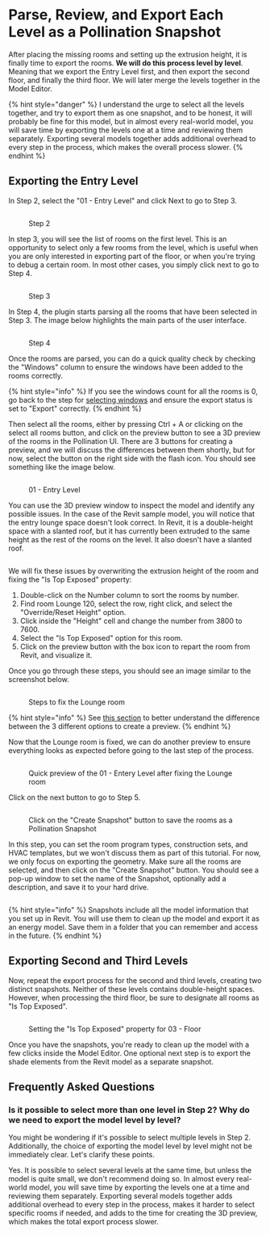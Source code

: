 # Parse, Review, and Export Each Level as a Pollination Snapshot

After placing the missing rooms and setting up the extrusion height, it is finally time to export the rooms. **We will do this process level by level**. Meaning that we export the Entry Level first, and then export the second floor, and finally the third floor. We will later merge the levels together in the Model Editor.

{% hint style="danger" %}
I understand the urge to select all the levels together, and try to export them as one snapshot, and to be honest, it will probably be fine for this model, but in almost every real-world model, you will save time by exporting the levels one at a time and reviewing them separately. Exporting several models together adds additional overhead to every step in the process, which makes the overall process slower.
{% endhint %}

## Exporting the Entry Level

In Step 2, select the "01 - Entry Level" and click Next to go to Step 3.

<figure><img src="../../../.gitbook/assets/image (63) (1).png" alt=""><figcaption><p>Step 2</p></figcaption></figure>

In step 3, you will see the list of rooms on the first level. This is an opportunity to select only a few rooms from the level, which is useful when you are only interested in exporting part of the floor, or when you're trying to debug a certain room. In most other cases, you simply click next to go to Step 4.

<figure><img src="../../../.gitbook/assets/image (64) (1).png" alt=""><figcaption><p>Step 3</p></figcaption></figure>

In Step 4, the plugin starts parsing all the rooms that have been selected in Step 3. The image below highlights the main parts of the user interface.

<figure><img src="../../../.gitbook/assets/image (66) (1).png" alt=""><figcaption><p>Step 4</p></figcaption></figure>

Once the rooms are parsed, you can do a quick quality check by checking the "Windows" column to ensure the windows have been added to the rooms correctly.

{% hint style="info" %}
If you see the windows count for all the rooms is 0, go back to the step for [selecting windows](../selecting-doors-and-windows-families/selecting-window-family-types.md) and ensure the export status is set to "Export" correctly.
{% endhint %}

Then select all the rooms, either by pressing Ctrl + A or clicking on the select all rooms button, and click on the preview button to see a 3D preview of the rooms in the Pollination UI. There are 3 buttons for creating a preview, and we will discuss the differences between them shortly, but for now, select the button on the right side with the flash icon. You should see something like the image below.

<figure><img src="../../../.gitbook/assets/image (65) (1).png" alt=""><figcaption><p>01 - Entry Level</p></figcaption></figure>

You can use the 3D preview window to inspect the model and identify any possible issues. In the case of the Revit sample model, you will notice that the entry lounge space doesn't look correct. In Revit, it is a double-height space with a slanted roof, but it has currently been extruded to the same height as the rest of the rooms on the level. It also doesn't have a slanted roof.

<figure><img src="../../../.gitbook/assets/image (57) (1).png" alt=""><figcaption></figcaption></figure>

We will fix these issues by overwriting the extrusion height of the room and fixing the "Is Top Exposed" property:

1. Double-click on the Number column to sort the rooms by number.
2. Find room Lounge 120, select the row, right click, and select the "Override/Reset Height" option.
3. Click inside the "Height" cell and change the number from 3800 to 7600.
4. Select the "Is Top Exposed" option for this room.
5. Click on the preview button with the box icon to repart the room from Revit, and visualize it.

Once you go through these steps, you should see an image similar to the screenshot below.

<figure><img src="../../../.gitbook/assets/image (58) (1).png" alt=""><figcaption><p>Steps to fix the Lounge room</p></figcaption></figure>

{% hint style="info" %}
See [this section](for-those-who-want-to-know-more.md#understanding-the-3-preview-options) to better understand the difference between the 3 different options to create a preview.
{% endhint %}

Now that the Lounge room is fixed, we can do another preview to ensure everything looks as expected before going to the last step of the process.

<figure><img src="../../../.gitbook/assets/image (59) (1).png" alt=""><figcaption><p>Quick preview of the 01 - Entery Level after fixing the Lounge room</p></figcaption></figure>

Click on the next button to go to Step 5.

<figure><img src="../../../.gitbook/assets/image (60) (1).png" alt=""><figcaption><p>Click on the "Create Snapshot" button to save the rooms as a Pollination Snapshot</p></figcaption></figure>

In this step, you can set the room program types, construction sets, and HVAC templates, but we won't discuss them as part of this tutorial. For now, we only focus on exporting the geometry. Make sure all the rooms are selected, and then click on the "Create Snapshot" button. You should see a pop-up window to set the name of the Snapshot, optionally add a description, and save it to your hard drive.

<figure><img src="../../../.gitbook/assets/image (61) (1).png" alt=""><figcaption></figcaption></figure>

{% hint style="info" %}
Snapshots include all the model information that you set up in Revit. You will use them to clean up the model and export it as an energy model. Save them in a folder that you can remember and access in the future.
{% endhint %}

## Exporting Second and Third Levels

Now, repeat the export process for the second and third levels, creating two distinct snapshots. Neither of these levels contains double-height spaces. However, when processing the third floor, be sure to designate all rooms as "Is Top Exposed".

<figure><img src="../../../.gitbook/assets/image (62) (1).png" alt=""><figcaption><p>Setting the "Is Top Exposed" property for 03 - Floor</p></figcaption></figure>

Once you have the snapshots, you're ready to clean up the model with a few clicks inside the Model Editor. One optional next step is to export the shade elements from the Revit model as a separate snapshot.

## Frequently Asked Questions

### Is it possible to select more than one level in Step 2? Why do we need to export the model level by level?

You might be wondering if it's possible to select multiple levels in Step 2. Additionally, the choice of exporting the model level by level might not be immediately clear. Let's clarify these points.

Yes. It is possible to select several levels at the same time, but unless the model is quite small, we don't recommend doing so. In almost every real-world model, you will save time by exporting the levels one at a time and reviewing them separately. Exporting several models together adds additional overhead to every step in the process, makes it harder to select specific rooms if needed, and adds to the time for creating the 3D preview, which makes the total export process slower.
